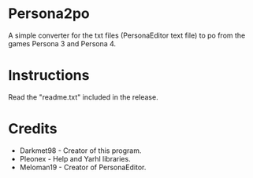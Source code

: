 # Persona2po
A simple converter for the txt files (PersonaEditor text file) to po from the games Persona 3 and Persona 4.

# Instructions
Read the "readme.txt" included in the release.

# Credits
* Darkmet98 - Creator of this program.
* Pleonex - Help and Yarhl libraries.
* Meloman19 - Creator of PersonaEditor.
